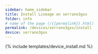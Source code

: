```yaml
---
sidebar: home_sidebar
title: Install Lineage on serrano3gxx
folder: info
# name of the page (/{{permalink}}.html)
permalink: /devices/serrano3gxx/install
device: serrano3gxx
---
```

{% include templates/device_install.md %}
